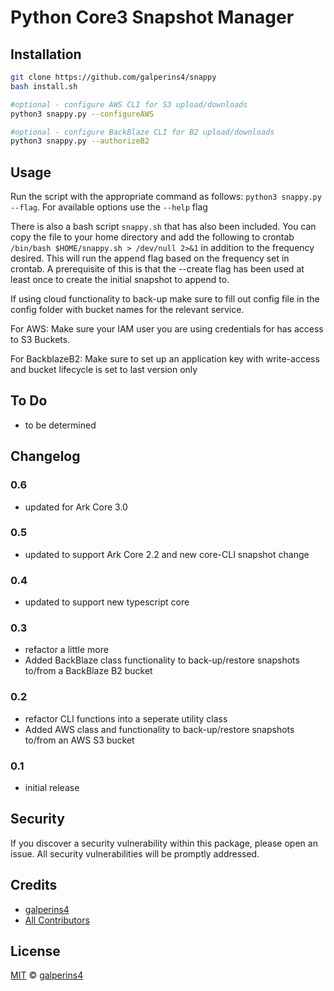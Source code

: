 # Python Core3 Snapshot Manager

## Installation

```sh
git clone https://github.com/galperins4/snappy
bash install.sh

#optional - configure AWS CLI for S3 upload/downloads
python3 snappy.py --configureAWS

#optional - configure BackBlaze CLI for B2 upload/downloads
python3 snappy.py --authorizeB2

```

## Usage
Run the script with the appropriate command as follows: `python3 snappy.py --flag`. For available options use the `--help` flag

There is also a bash script `snappy.sh` that has also been included. You can copy the file to your home directory and add the following to crontab `/bin/bash $HOME/snappy.sh > /dev/null 2>&1` in addition to the frequency desired. This will run the append flag based on the frequency set in crontab. A prerequisite of this is that the --create flag has been used at least once to create the initial snapshot to append to. 

If using cloud functionality to back-up make sure to fill out config file in the config folder with bucket names for the relevant service. 

For AWS: Make sure your IAM user you are using credentials for has access to S3 Buckets. 

For BackblazeB2: Make sure to set up an application key with write-access and bucket lifecycle is set to last version only

## To Do

- to be determined

## Changelog

### 0.6
- updated for Ark Core 3.0

### 0.5
- updated to support Ark Core 2.2 and new core-CLI snapshot change

### 0.4
- updated to support new typescript core

### 0.3
- refactor a little more
- Added BackBlaze class functionality to back-up/restore snapshots to/from a BackBlaze B2 bucket

### 0.2
- refactor CLI functions into a seperate utility class
- Added AWS class and functionality to back-up/restore snapshots to/from an AWS S3 bucket

### 0.1
- initial release

## Security

If you discover a security vulnerability within this package, please open an issue. All security vulnerabilities will be promptly addressed.

## Credits

- [galperins4](https://github.com/galperins4)
- [All Contributors](../../contributors)

## License

[MIT](LICENSE) © [galperins4](https://github.com/galperins4)





